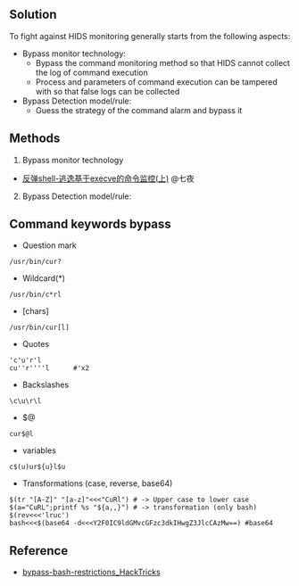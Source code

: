 
## Solution
  To fight against HIDS monitoring generally starts from the following aspects:
  
- Bypass monitor technology:
  - Bypass the command monitoring method so that HIDS cannot collect the log of command execution
  - Process and parameters of command execution can be tampered with so that false logs can be collected
- Bypass Detection model/rule:
  - Guess the strategy of the command alarm and bypass it


##  Methods
1. Bypass monitor technology
- [反弹shell-逃逸基于execve的命令监控(上)](https://cloud.tencent.com/developer/article/1560417) @七夜

2. Bypass Detection model/rule:

## Command keywords bypass
- Question mark
```
/usr/bin/cur?
```

- Wildcard(*)

```
/usr/bin/c*rl 
```

- [chars] 

```
/usr/bin/cur[l]
```

- Quotes

```
'c'u'r'l
cu''r''''l      #'x2
```

- Backslashes

```
\c\u\r\l
```

- $@

```
cur$@l
```

- variables

```
c$(u)ur${u}l$u
```

- Transformations (case, reverse, base64)

```
$(tr "[A-Z]" "[a-z]"<<<"CuRl") # -> Upper case to lower case
$(a="CuRL";printf %s "${a,,}") # -> transformation (only bash)
$(rev<<<'lruc') 
bash<<<$(base64 -d<<<Y2F0IC9ldGMvcGFzc3dkIHwgZ3JlcCAzMw==) #base64
```



## Reference
- [bypass-bash-restrictions_HackTricks](https://book.hacktricks.xyz/linux-hardening/bypass-bash-restrictions)



